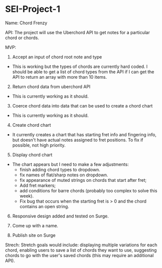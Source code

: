 # SEI-Project-1
Name: Chord Frenzy

API: The project will use the Uberchord API to get notes for a particular chord or chords.

MVP:
1. Accept an input of chord root note and type
  - This is working but the types of chords are currently hard coded. I should be able to get a list of chord types from the API if I can get the API to return an array with more than 10 items.
  
2. Return chord data from uberchord API
  - This is currently working as it should.

3. Coerce chord data into data that can be used to create a chord chart
  - This is currently working as it should.

4. Create chord chart
  - It currently creates a chart that has starting fret info and fingering info, but doesn't have actual notes assigned to fret positions. To fix if possible, not high priority.

5. Display chord chart
  - The chart appears but I need to make a few adjustments:
    - finish adding chord types to dropdown.
    - fix names of flat/sharp notes on dropdown.
    - fix appearance of muted strings on chords that start after fret; 
    - Add fret markers; 
    - add conditions for barre chords (probably too complex to solve this week).
    - Fix bug that occurs when the starting fret is > 0 and the chord contains an open string.

6. Responsive design added and tested on Surge.

7. Come up with a name.

8. Publish site on Surge

Strech: Stretch goals would include: displaying multiple variations for each chord, enabling users to save a list of chords they want to use, suggesting chords to go with the user's saved chords (this may require an additional API).
